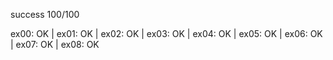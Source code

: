 success 100/100

ex00: OK | ex01: OK | ex02: OK | ex03: OK | ex04: OK | ex05: OK | ex06: OK | ex07: OK | ex08: OK
